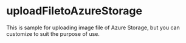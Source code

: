 # uploadFiletoAzureStorage
This is sample for uploading image file of Azure Storage, but you can customize to suit the purpose of use.
